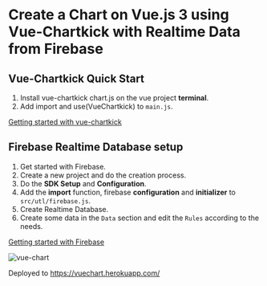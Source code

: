 Create a Chart on Vue.js 3 using Vue-Chartkick with Realtime Data from Firebase
==========

Vue-Chartkick Quick Start 
----------
1. Install vue-chartkick chart.js on the vue project **terminal**.
2. Add import and use(VueChartkick) to `main.js`.

[Getting started with vue-chartkick](https://chartkick.com/vue)

Firebase Realtime Database setup
----------
1. Get started with Firebase.
2. Create a new project and do the creation process.
3. Do the **SDK Setup** and **Configuration**.
4. Add the **import** function, firebase **configuration** and **initializer** to `src/utl/firebase.js`.
5. Create Realtime Database.
6. Create some data in the `Data` section and edit the `Rules` according to the needs. 

[Getting started with Firebase](https://firebase.google.com/)

![vue-chart](https://user-images.githubusercontent.com/91416868/179392330-fbd1f490-e01b-4bad-aeb1-ac31f36a794f.png)

Deployed to
https://vuechart.herokuapp.com/
